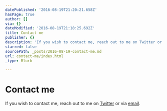```yaml
---
datePublished: '2016-08-19T21:20:21.658Z'
hasPage: true
author: []
via: {}
dateModified: '2016-08-19T21:18:25.692Z'
title: Contact me
publisher: {}
description: 'If you wish to contact me, reach out to me on Twitter or via email.'
starred: false
sourcePath: _posts/2016-08-19-contact-me.md
url: contact-me/index.html
_type: Blurb

---
```

# Contact me

If you wish to contact me, reach out to me on [Twitter][0] or via [email][1].

[0]: https://twitter.com/QuestionModern
[1]: http://ericsantiago@question-modern.com/